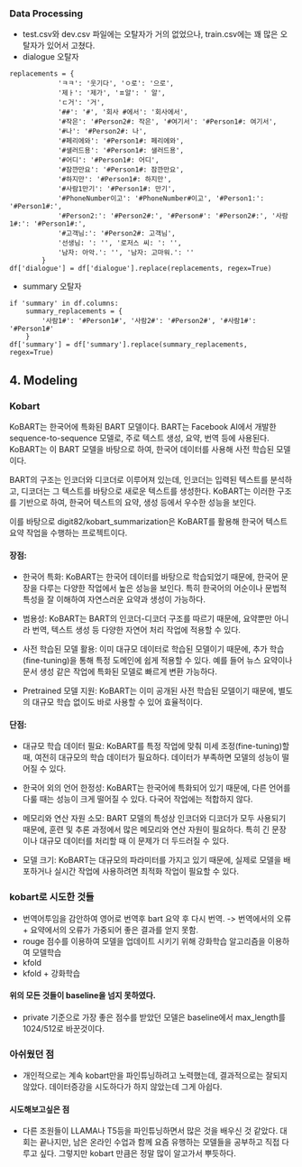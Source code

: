 ### Data Processing

- test.csv와 dev.csv 파일에는 오탈자가 거의 없었으나, train.csv에는 꽤 많은 오탈자가 있어서 고쳤다.
- dialogue 오탈자
```
replacements = {
            'ㅋㅋ': '웃기다', 'ㅇ로': '으로', 
            '제ㅏ': '제가', 'ㅍ알': ' 알', 
            'ㄷ거': '거',
            '##': '#', '회사 #에서': '회사에서',
            '#작은': '#Person2#: 작은', '#여기서': '#Person1#: 여기서', 
            '#나': '#Person2#: 나',
            '#페리에와': '#Person1#: 페리에와', 
            '#샐러드용': '#Person1#: 샐러드용',
            '#어디': '#Person1#: 어디', 
            '#잠깐만요': '#Person1#: 잠깐만요',
            '#하지만': '#Person1#: 하지만', 
            '#사람1만기': '#Person1#: 만기',
            '#PhoneNumber이고': '#PhoneNumber#이고', '#Person1:': '#Person1#:',
            '#Person2:': '#Person2#:', '#Person#': '#Person2#:', '사람1#:': '#Person1#:',
            '#고객님:': '#Person2#: 고객님', 
            '선생님: ': '', '로저스 씨: ': '',
            '남자: 아악.': '', '남자: 고마워.': ''
        }
df['dialogue'] = df['dialogue'].replace(replacements, regex=True)
```
- summary 오탈자
```
if 'summary' in df.columns:
    summary_replacements = {
        '사람1#': '#Person1#', '사람2#': '#Person2#', '#사람1#': '#Person1#'
    }
df['summary'] = df['summary'].replace(summary_replacements, regex=True)
```

## 4. Modeling

### Kobart
KoBART는 한국어에 특화된 BART 모델이다. BART는 Facebook AI에서 개발한 sequence-to-sequence 모델로, 주로 텍스트 생성, 요약, 번역 등에 사용된다. KoBART는 이 BART 모델을 바탕으로 하여, 한국어 데이터를 사용해 사전 학습된 모델이다.

BART의 구조는 인코더와 디코더로 이루어져 있는데, 인코더는 입력된 텍스트를 분석하고, 디코더는 그 텍스트를 바탕으로 새로운 텍스트를 생성한다. KoBART는 이러한 구조를 기반으로 하여, 한국어 텍스트의 요약, 생성 등에서 우수한 성능을 보인다.

이를 바탕으로 digit82/kobart_summarization은 KoBART를 활용해 한국어 텍스트 요약 작업을 수행하는 프로젝트이다. 

#### 장점:
- 한국어 특화: KoBART는 한국어 데이터를 바탕으로 학습되었기 때문에, 한국어 문장을 다루는 다양한 작업에서 높은 성능을 보인다. 특히 한국어의 어순이나 문법적 특성을 잘 이해하여 자연스러운 요약과 생성이 가능하다.

- 범용성: KoBART는 BART의 인코더-디코더 구조를 따르기 때문에, 요약뿐만 아니라 번역, 텍스트 생성 등 다양한 자연어 처리 작업에 적용할 수 있다.

- 사전 학습된 모델 활용: 이미 대규모 데이터로 학습된 모델이기 때문에, 추가 학습(fine-tuning)을 통해 특정 도메인에 쉽게 적용할 수 있다. 예를 들어 뉴스 요약이나 문서 생성 같은 작업에 특화된 모델로 빠르게 변환 가능하다.

- Pretrained 모델 지원: KoBART는 이미 공개된 사전 학습된 모델이기 때문에, 별도의 대규모 학습 없이도 바로 사용할 수 있어 효율적이다.

#### 단점:
- 대규모 학습 데이터 필요: KoBART를 특정 작업에 맞춰 미세 조정(fine-tuning)할 때, 여전히 대규모의 학습 데이터가 필요하다. 데이터가 부족하면 모델의 성능이 떨어질 수 있다.

- 한국어 외의 언어 한정성: KoBART는 한국어에 특화되어 있기 때문에, 다른 언어를 다룰 때는 성능이 크게 떨어질 수 있다. 다국어 작업에는 적합하지 않다.

- 메모리와 연산 자원 소모: BART 모델의 특성상 인코더와 디코더가 모두 사용되기 때문에, 훈련 및 추론 과정에서 많은 메모리와 연산 자원이 필요하다. 특히 긴 문장이나 대규모 데이터를 처리할 때 이 문제가 더 두드러질 수 있다.

- 모델 크기: KoBART는 대규모의 파라미터를 가지고 있기 때문에, 실제로 모델을 배포하거나 실시간 작업에 사용하려면 최적화 작업이 필요할 수 있다.

### kobart로 시도한 것들
- 번역어투임을 감안하여 영어로 번역후 bart 요약 후 다시 번역. -> 번역에서의 오류 + 요약에서의 오류가 가중되어 좋은 결과를 얻지 못함. 
- rouge 점수를 이용하여 모델을 업데이트 시키기 위해 강화학습 알고리즘을 이용하여 모델학습 
- kfold
- kfold + 강화학습

#### 위의 모든 것들이 baseline을 넘지 못하였다. 
- private 기준으로 가장 좋은 점수를 받았던 모델은 baseline에서 max_length를 1024/512로 바꾼것이다.

### 아쉬웠던 점
- 개인적으로는 계속 kobart만을 파인튜닝하려고 노력했는데, 결과적으로는 잘되지 않았다. 데이터증강을 시도하다가 하지 않았는데 그게 아쉽다. 

#### 시도해보고싶은 점
- 다른 조원들이 LLAMA나 T5등을 파인튜닝하면서 많은 것을 배우신 것 같았다. 대회는 끝나지만, 남은 온라인 수업과 함께 요즘 유행하는 모델들을 공부하고 직접 다루고 싶다. 그렇지만 kobart 만큼은 정말 많이 알고가서 뿌듯하다.
